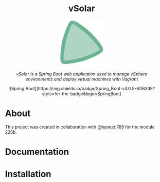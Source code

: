 <div align="center"><h1>vSolar</h1></div>

<div align="center">
  <img width="150px" src="./assets/vSolar-icon.svg" />
</div>

<br>

<div align="center"><i>vSolar is a Spring Boot web application used to manage vSphere environments and deploy virtual machines with Vagrant</i></div>

<p align="center">
  ![Spring Boot](https://img.shields.io/badge/Spring_Boot-v3.0.5-6DB33F?style=for-the-badge&logo=SpringBoot)
</p>
  
# About

This project was created in collaboration with [@hamudi786](https://github.com/hamudi786) for the module 226b.

# Documentation

# Installation
